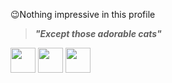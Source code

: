 :wink:Nothing impressive in this profile
>_**"Except those adorable cats"**_  
<img src="https://media.giphy.com/media/vFKqnCdLPNOKc/giphy.gif" width="40" height="40" />
<img src="https://media.giphy.com/media/lJNoBCvQYp7nq/giphy.gif" width="40" height="40" />
<img src="https://media.giphy.com/media/MWSRkVoNaC30A/giphy.gif" width="40" height="40" />
